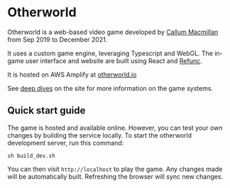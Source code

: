 # Otherworld

Otherworld is a web-based video game developed by [Callum Macmillan](https://github.com/cimacmillan) from Sep 2019 to December 2021. 

It uses a custom game engine, leveraging Typescript and WebGL. The in-game user interface and website are built using React and [Refunc](https://github.com/cimacmillan/Refunc).

It is hosted on AWS Amplify at [otherworld.io](https://other-world.io/)

See [deep dives](http://localhost/?page=deepdive) on the site for more information on the game systems. 

## Quick start guide

The game is hosted and available online. However, you can test your own changes by building the service locally. To start the otherworld development server, run this command:

```
sh build_dev.sh
```

You can then visit `http://localhost` to play the game. Any changes made will be automatically built. Refreshing the browser will sync new changes.



